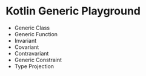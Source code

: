 # Kotlin Generic Playground

- Generic Class
- Generic Function
- Invariant
- Covariant
- Contravariant
- Generic Constraint
- Type Projection
